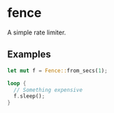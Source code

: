 fence
=====

A simple rate limiter.

## Examples

```rust
let mut f = Fence::from_secs(1);

loop {
  // Something expensive
  f.sleep();
}
```
